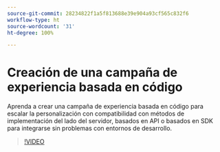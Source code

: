 ```yaml
---
source-git-commit: 28234822f1a5f813688e39e904a93cf565c832f6
workflow-type: ht
source-wordcount: '31'
ht-degree: 100%

---
```

# Creación de una campaña de experiencia basada en código

Aprenda a crear una campaña de experiencia basada en código para escalar la personalización con compatibilidad con métodos de implementación del lado del servidor, basados en API o basados en SDK para integrarse sin problemas con entornos de desarrollo.

>[!VIDEO](https://video.tv.adobe.com/v/3428868/?learn=on)
